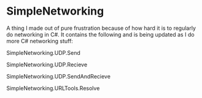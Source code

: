 # SimpleNetworking

A thing I made out of pure frustration because of how hard it is to regularly do networking in C#. It contains the following and is being updated as I do more C# networking stuff:

SimpleNetworking.UDP.Send

SimpleNetworking.UDP.Recieve

SimpleNetworking.UDP.SendAndRecieve

SimpleNetworking.URLTools.Resolve
